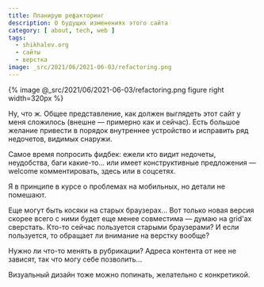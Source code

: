 ```yaml
---
title: Планирую рефакторинг
description: О будущих изменениях этого сайта
category: [ about, tech, web ]
tags:
  - shikhalev.org
  - сайты
  - верстка
image: _src/2021/06/2021-06-03/refactoring.png
---
```

{% image @_src/2021/06/2021-06-03/refactoring.png figure right width=320px %}

Ну, что ж. Общее представление, как должен выглядеть этот сайт у меня сложилось (внешне — примерно как и сейчас).
Есть большое желание привести в порядок внутреннее устройство и исправить ряд недочетов, видимых снаружи.

Самое время попросить фидбек: ежели кто видит недочеты, неудобства, баги какие-то... или имеет конструктивные
предложения — welcome комментировать, здесь или в соцсетях.

Я в принципе в курсе о проблемах на мобильных, но детали не помешают.

Еще могут быть косяки на старых браузерах... Вот только новая версия скорее всего с ними будет еще менее совместима —
думаю на grid'ах сверстать. Кто-то сейчас пользуется старыми браузерами? И если пользуется, то обращает ли внимание
на верстку вообще?

Нужно ли что-то менять в рубрикации? Адреса контента от нее не зависят, так что могу себе позволить...

Визуальный дизайн тоже можно попинать, желательно с конкретикой.
